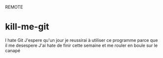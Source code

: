 REMOTE
# kill-me-git
I hate Git
J'espere qu'un jour je reussirai à utiliser ce programme parce que il me desespere
J'ai hate de finir cette semaine et me rouler en boule sur le canapé
